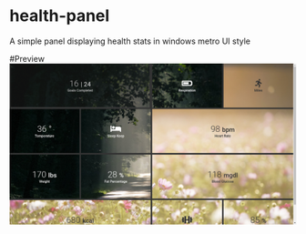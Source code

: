 # health-panel
A simple panel displaying health stats in windows metro UI style

#Preview
![preview](./panel_preview.png)

